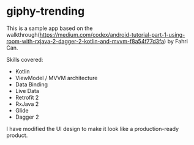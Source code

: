 # giphy-trending

This is a sample app based on the walkthrough(https://medium.com/codex/android-tutorial-part-1-using-room-with-rxjava-2-dagger-2-kotlin-and-mvvm-f8a54f77d3fa) by Fahri Can. 

Skills covered:
* Kotlin
* ViewModel / MVVM architecture
* Data Binding
* Live Data
* Retrofit 2
* RxJava 2
* Glide
* Dagger 2

I have modified the UI design to make it look like a production-ready product.

